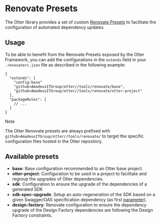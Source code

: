 # Renovate Presets

The Otter library provides a set of custom [Renovate Presets](https://docs.renovatebot.com/config-presets/) to facilitate the configuration of automated dependency updates.

## Usage

To be able to benefit from the Renovate Presets exposed by the Otter Framework, you can add the configurations in the `extends` field in your `.renovaterc.json` file as described in the following example:

```json5
{
  "extends": [
    "config:base"
    "github>AmadeusITGroup/otter//tools/renovate/base",
    "github>AmadeusITGroup/otter//tools/renovate/otter-project"
  ],
  "packageRules": [
    // ...
  ]
}
```

> [!NOTE]
> The Otter Renovate presets are always prefixed with `github>AmadeusITGroup/otter//tools/renovate/` to target the specific configuration files hosted in the Otter repository.

## Available presets

- **base**: Base configuration recommended to an Otter base project.
- **otter-project**: Configuration to be used in a project to facilitate and regroup the upgrades of Otter dependencies.
- **sdk**: Configuration to ensure the upgrade of the dependencies of a generated SDK
- **sdk-spec-upgrade**: Setup an auto-regeneration of the SDK based on a given Swagger/OAS specification dependency (as first [parameter](https://docs.renovatebot.com/config-presets/#preset-parameters)).
- **design-factory**: Renovate configuration to ensure the dependency upgrade of the Design Factory dependencies are following the Design Factory constraints.
